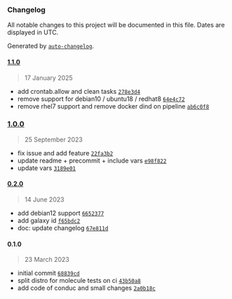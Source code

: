 ### Changelog

All notable changes to this project will be documented in this file. Dates are displayed in UTC.

Generated by [`auto-changelog`](https://github.com/CookPete/auto-changelog).

#### [1.1.0](https://github.com/lotusnoir/ansible-system_extra_sec/compare/1.0.0...1.1.0)

> 17 January 2025

- add crontab.allow and clean tasks [`278e3d4`](https://github.com/lotusnoir/ansible-system_extra_sec/commit/278e3d49efc0f305d8aab3fe92e98d86d8b17782)
- remove support for debian10 / ubuntu18 / redhat8 [`64e4c72`](https://github.com/lotusnoir/ansible-system_extra_sec/commit/64e4c7273a7cdc79e5ab38fb00149999a7288f3c)
- remove rhel7 support and remove docker dind on pipeline [`ab6c0f8`](https://github.com/lotusnoir/ansible-system_extra_sec/commit/ab6c0f8890809e61255d0b849144504a4a371aa3)

### [1.0.0](https://github.com/lotusnoir/ansible-system_extra_sec/compare/0.2.0...1.0.0)

> 25 September 2023

- fix issue and add feature [`22fa3b2`](https://github.com/lotusnoir/ansible-system_extra_sec/commit/22fa3b2260e36715f91a1df28ec8dcae2709f74d)
- update readme + precommit + include vars [`e98f822`](https://github.com/lotusnoir/ansible-system_extra_sec/commit/e98f8225b25540605b4bb4f155c7ab80f16d7aa1)
- update vars [`3189e01`](https://github.com/lotusnoir/ansible-system_extra_sec/commit/3189e01e73ed74045dc7013aa2c9f58e90380cd2)

#### [0.2.0](https://github.com/lotusnoir/ansible-system_extra_sec/compare/0.1.0...0.2.0)

> 14 June 2023

- add debian12 support [`6652377`](https://github.com/lotusnoir/ansible-system_extra_sec/commit/665237756ccf166876ad1f16bd07eb589cc8b0b6)
- add galaxy id [`f65bdc2`](https://github.com/lotusnoir/ansible-system_extra_sec/commit/f65bdc23bbe63f93dc64194bb76f76d3ee9c2411)
- doc: update changelog [`67e811d`](https://github.com/lotusnoir/ansible-system_extra_sec/commit/67e811de3a3c0c85bfe871168f1712d5a047c4b8)

#### 0.1.0

> 23 March 2023

- initial commit [`68839cd`](https://github.com/lotusnoir/ansible-system_extra_sec/commit/68839cddde00d4e7dea1292ee9e18ef27dd0866c)
- split distro for molecule tests on ci [`43b50a8`](https://github.com/lotusnoir/ansible-system_extra_sec/commit/43b50a81265b3b4b18fedaed8c8287be95a17ae0)
- add code of conduc and small changes [`2a0b18c`](https://github.com/lotusnoir/ansible-system_extra_sec/commit/2a0b18c446fbf54e91689f5207bd212609d3fa57)
